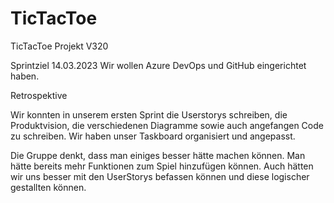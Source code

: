 # TicTacToe
TicTacToe Projekt V320

Sprintziel 14.03.2023
Wir wollen Azure DevOps und GitHub eingerichtet haben.

Retrospektive

Wir konnten in unserem ersten Sprint die Userstorys schreiben, die Produktvision, die verschiedenen Diagramme sowie auch angefangen Code zu schreiben. Wir haben unser Taskboard organisiert und angepasst. 

Die Gruppe denkt, dass man einiges besser hätte machen können. Man hätte bereits mehr Funktionen zum Spiel hinzufügen können. Auch hätten wir uns besser mit den UserStorys befassen können und diese logischer gestallten können.    

